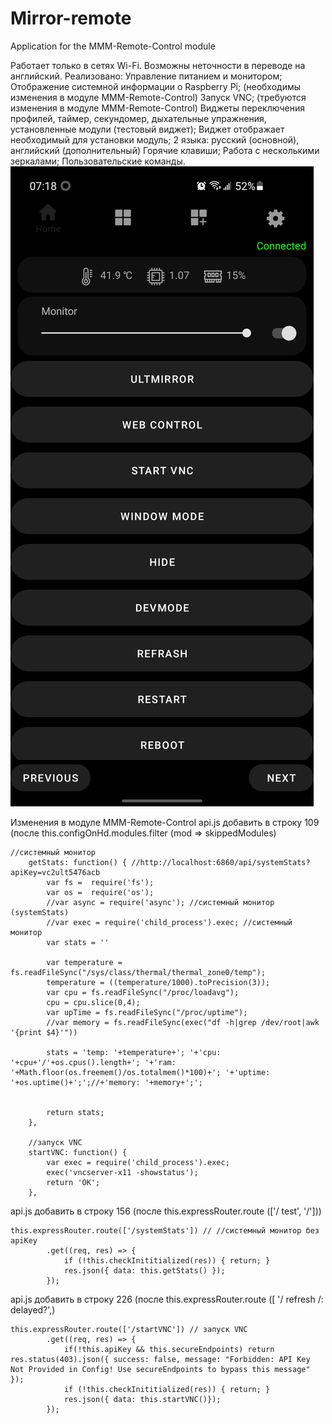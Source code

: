 # Mirror-remote
Application for the MMM-Remote-Control module
 
Работает только в сетях Wi-Fi.
Возможны неточности в переводе на английский.
Реализовано:
Управление питанием и монитором;
Отображение системной информации о Raspberry Pi; (необходимы изменения в модуле MMM-Remote-Control)
Запуск VNC; (требуются изменения в модуле MMM-Remote-Control)
Виджеты переключения профилей, таймер, секундомер, дыхательные упражнения, установленные модули (тестовый виджет);
Виджет отображает необходимый для установки модуль;
2 языка: русский (основной), английский (дополнительный)
Горячие клавиши;
Работа с несколькими зеркалами;
Пользовательские команды.
![Home](home.jpg)

Изменения в модуле MMM-Remote-Control
api.js добавить в строку 109 (после this.configOnHd.modules.filter (mod => skippedModules)

	//системный монитор
		getStats: function() { //http://localhost:6860/api/systemStats?apiKey=vc2ult5476acb
            var fs =  require('fs');
            var os =  require('os');
            //var async = require('async'); //системный монитор (systemStats)
            //var exec = require('child_process').exec; //системный монитор
            var stats = ''

            var temperature = fs.readFileSync("/sys/class/thermal/thermal_zone0/temp");
            temperature = ((temperature/1000).toPrecision(3));
            var cpu = fs.readFileSync("/proc/loadavg");
            cpu = cpu.slice(0,4);
            var upTime = fs.readFileSync("/proc/uptime");
            //var memory = fs.readFileSync(exec("df -h|grep /dev/root|awk '{print $4}'"))
                
            stats = 'temp: '+temperature+'; '+'cpu: '+cpu+'/'+os.cpus().length+'; '+'ram: '+Math.floor(os.freemem()/os.totalmem()*100)+'; '+'uptime: '+os.uptime()+';';//+'memory: '+memory+';';
                
                
            return stats;
		},
        
        //запуск VNC
		startVNC: function() { 
            var exec = require('child_process').exec;
            exec('vncserver-x11 -showstatus');  
            return 'OK';
		},
api.js добавить в строку 156 (после this.expressRouter.route (['/ test', '/']))

	this.expressRouter.route(['/systemStats']) // //системный монитор без apiKey
            .get((req, res) => {
                if (!this.checkInititialized(res)) { return; }
                res.json({ data: this.getStats() });
            });
api.js добавить в строку 226 (после this.expressRouter.route ([
'/ refresh /: delayed?',)

	this.expressRouter.route(['/startVNC']) // запуск VNC
            .get((req, res) => {
                if(!this.apiKey && this.secureEndpoints) return res.status(403).json({ success: false, message: "Forbidden: API Key Not Provided in Config! Use secureEndpoints to bypass this message" });
                if (!this.checkInititialized(res)) { return; }
                res.json({ data: this.startVNC()});
            });
